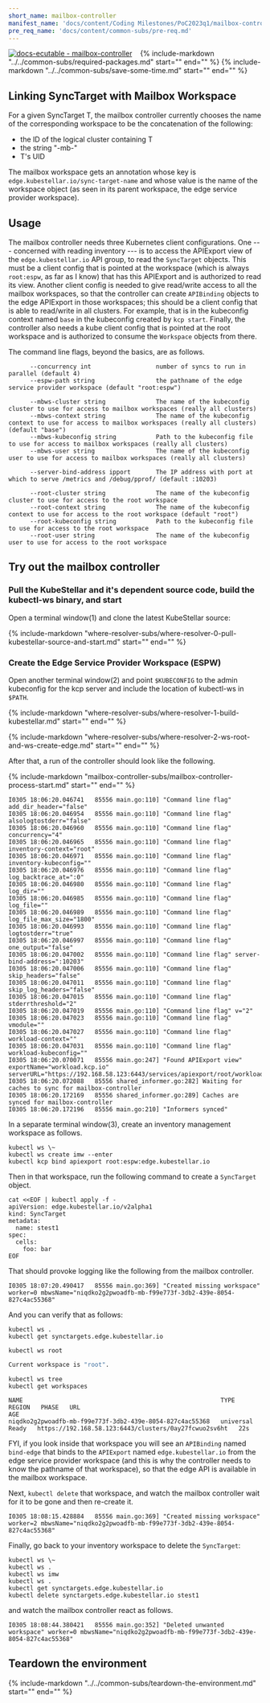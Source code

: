 ```yaml
---
short_name: mailbox-controller
manifest_name: 'docs/content/Coding Milestones/PoC2023q1/mailbox-controller.md'
pre_req_name: 'docs/content/common-subs/pre-req.md'
---
```


[![docs-ecutable - mailbox-controller]({{config.repo_url}}/actions/workflows/docs-ecutable-mailbox.yml/badge.svg?branch={{config.ks_branch}})]({{config.repo_url}}/actions/workflows/docs-ecutable-mailbox.yml)&nbsp;&nbsp;&nbsp;
{%
   include-markdown "../../common-subs/required-packages.md"
   start="<!--required-packages-start-->"
   end="<!--required-packages-end-->"
%}
{%
   include-markdown "../../common-subs/save-some-time.md"
   start="<!--save-some-time-start-->"
   end="<!--save-some-time-end-->"
%}
## Linking SyncTarget with Mailbox Workspace

For a given SyncTarget T, the mailbox controller currently chooses the
name of the corresponding workspace to be the concatenation of the
following:

- the ID of the logical cluster containing T
- the string "-mb-"
- T's UID

The mailbox workspace gets an annotation whose key is
`edge.kubestellar.io/sync-target-name` and whose value is the name of the
workspace object (as seen in its parent workspace, the edge service
provider workspace).

## Usage

The mailbox controller needs three Kubernetes client configurations.
One --- concerned with reading inventory --- is to access the
APIExport view of the `edge.kubestellar.io` API group, to read the
`SyncTarget` objects.  This must be a client config that is pointed at
the workspace (which is always `root:espw`, as far as I know) that has this
APIExport and is authorized to read its view.  Another client config
is needed to give read/write access to all the mailbox workspaces, so
that the controller can create `APIBinding` objects to the edge
APIExport in those workspaces; this should be a client config that is
able to read/write in all clusters.  For example, that is in the
kubeconfig context named `base` in the kubeconfig created by `kcp
start`.  Finally, the controller also needs a kube client config that
is pointed at the root workspace and is authorized to consume the `Workspace`
objects from there.

The command line flags, beyond the basics, are as follows.

``` { .bash .no-copy }
      --concurrency int                  number of syncs to run in parallel (default 4)
      --espw-path string                 the pathname of the edge service provider workspace (default "root:espw")

      --mbws-cluster string              The name of the kubeconfig cluster to use for access to mailbox workspaces (really all clusters)
      --mbws-context string              The name of the kubeconfig context to use for access to mailbox workspaces (really all clusters) (default "base")
      --mbws-kubeconfig string           Path to the kubeconfig file to use for access to mailbox workspaces (really all clusters)
      --mbws-user string                 The name of the kubeconfig user to use for access to mailbox workspaces (really all clusters)

      --server-bind-address ipport       The IP address with port at which to serve /metrics and /debug/pprof/ (default :10203)

      --root-cluster string              The name of the kubeconfig cluster to use for access to the root workspace
      --root-context string              The name of the kubeconfig context to use for access to the root workspace (default "root")
      --root-kubeconfig string           Path to the kubeconfig file to use for access to the root workspace
      --root-user string                 The name of the kubeconfig user to use for access to the root workspace
```

## Try out the mailbox controller

### Pull the KubeStellar and it's dependent source code, build the kubectl-ws binary, and start
Open a terminal window(1) and clone the latest KubeStellar source:

{%
   include-markdown "where-resolver-subs/where-resolver-0-pull-kubestellar-source-and-start.md"
   start="<!--where-resolver-0-pull-kubestellar-source-and-start-start-->"
   end="<!--where-resolver-0-pull-kubestellar-source-and-start-end-->"
%}

### Create the Edge Service Provider Workspace (ESPW)
Open another terminal window(2) and point `$KUBECONFIG` to the admin kubeconfig for the kcp server and include the location of kubectl-ws in `$PATH`.

{%
   include-markdown "where-resolver-subs/where-resolver-1-build-kubestellar.md"
   start="<!--where-resolver-1-build-kubestellar-start-->"
   end="<!--where-resolver-1-build-kubestellar-end-->"
%}

{%
   include-markdown "where-resolver-subs/where-resolver-2-ws-root-and-ws-create-edge.md"
   start="<!--where-resolver-2-ws-root-and-ws-create-edge-start-->"
   end="<!--where-resolver-2-ws-root-and-ws-create-edge-end-->"
%}

After that, a run of the controller should look like the following.

{%
   include-markdown "mailbox-controller-subs/mailbox-controller-process-start.md"
   start="<!--mailbox-controller-process-start-start-->"
   end="<!--mailbox-controller-process-start-end-->"
%}
``` { .bash .no-copy }
I0305 18:06:20.046741   85556 main.go:110] "Command line flag" add_dir_header="false"
I0305 18:06:20.046954   85556 main.go:110] "Command line flag" alsologtostderr="false"
I0305 18:06:20.046960   85556 main.go:110] "Command line flag" concurrency="4"
I0305 18:06:20.046965   85556 main.go:110] "Command line flag" inventory-context="root"
I0305 18:06:20.046971   85556 main.go:110] "Command line flag" inventory-kubeconfig=""
I0305 18:06:20.046976   85556 main.go:110] "Command line flag" log_backtrace_at=":0"
I0305 18:06:20.046980   85556 main.go:110] "Command line flag" log_dir=""
I0305 18:06:20.046985   85556 main.go:110] "Command line flag" log_file=""
I0305 18:06:20.046989   85556 main.go:110] "Command line flag" log_file_max_size="1800"
I0305 18:06:20.046993   85556 main.go:110] "Command line flag" logtostderr="true"
I0305 18:06:20.046997   85556 main.go:110] "Command line flag" one_output="false"
I0305 18:06:20.047002   85556 main.go:110] "Command line flag" server-bind-address=":10203"
I0305 18:06:20.047006   85556 main.go:110] "Command line flag" skip_headers="false"
I0305 18:06:20.047011   85556 main.go:110] "Command line flag" skip_log_headers="false"
I0305 18:06:20.047015   85556 main.go:110] "Command line flag" stderrthreshold="2"
I0305 18:06:20.047019   85556 main.go:110] "Command line flag" v="2"
I0305 18:06:20.047023   85556 main.go:110] "Command line flag" vmodule=""
I0305 18:06:20.047027   85556 main.go:110] "Command line flag" workload-context=""
I0305 18:06:20.047031   85556 main.go:110] "Command line flag" workload-kubeconfig=""
I0305 18:06:20.070071   85556 main.go:247] "Found APIExport view" exportName="workload.kcp.io" serverURL="https://192.168.58.123:6443/services/apiexport/root/workload.kcp.io"
I0305 18:06:20.072088   85556 shared_informer.go:282] Waiting for caches to sync for mailbox-controller
I0305 18:06:20.172169   85556 shared_informer.go:289] Caches are synced for mailbox-controller
I0305 18:06:20.172196   85556 main.go:210] "Informers synced"
```

In a separate terminal window(3), create an inventory management workspace as follows.

```shell
kubectl ws \~
kubectl ws create imw --enter
kubectl kcp bind apiexport root:espw:edge.kubestellar.io
```

Then in that workspace, run the following command to create a `SyncTarget` object.

```shell
cat <<EOF | kubectl apply -f -
apiVersion: edge.kubestellar.io/v2alpha1
kind: SyncTarget
metadata:
  name: stest1
spec:
  cells:
    foo: bar
EOF
```

That should provoke logging like the following from the mailbox controller.

``` { .bash .no-copy }
I0305 18:07:20.490417   85556 main.go:369] "Created missing workspace" worker=0 mbwsName="niqdko2g2pwoadfb-mb-f99e773f-3db2-439e-8054-827c4ac55368"
```

And you can verify that as follows:

```shell
kubectl ws .
kubectl get synctargets.edge.kubestellar.io
```

```shell
kubectl ws root
```
``` {.bash .no-copy }
Current workspace is "root".
```

```shell
kubectl ws tree 
kubectl get workspaces
```
``` { .bash .no-copy }
NAME                                                       TYPE        REGION   PHASE   URL                                                     AGE
niqdko2g2pwoadfb-mb-f99e773f-3db2-439e-8054-827c4ac55368   universal            Ready   https://192.168.58.123:6443/clusters/0ay27fcwuo2sv6ht   22s
```

FYI, if you look inside that workspace you will see an `APIBinding`
named `bind-edge` that binds to the `APIExport` named `edge.kubestellar.io`
from the edge service provider workspace (and this is why the
controller needs to know the pathname of that workspace), so that the
edge API is available in the mailbox workspace.

Next, `kubectl delete` that workspace, and watch the mailbox
controller wait for it to be gone and then re-create it.

```console
I0305 18:08:15.428884   85556 main.go:369] "Created missing workspace" worker=2 mbwsName="niqdko2g2pwoadfb-mb-f99e773f-3db2-439e-8054-827c4ac55368"
```

Finally, go back to your inventory workspace to delete the `SyncTarget`:

```shell
kubectl ws \~
kubectl ws .
kubectl ws imw
kubectl ws .
kubectl get synctargets.edge.kubestellar.io
kubectl delete synctargets.edge.kubestellar.io stest1
```
and watch the mailbox controller react as follows.

``` { .bash .no-copy }
I0305 18:08:44.380421   85556 main.go:352] "Deleted unwanted workspace" worker=0 mbwsName="niqdko2g2pwoadfb-mb-f99e773f-3db2-439e-8054-827c4ac55368"
```

## Teardown the environment

{%
   include-markdown "../../common-subs/teardown-the-environment.md"
   start="<!--teardown-the-environment-start-->"
   end="<!--teardown-the-environment-end-->"
%}
